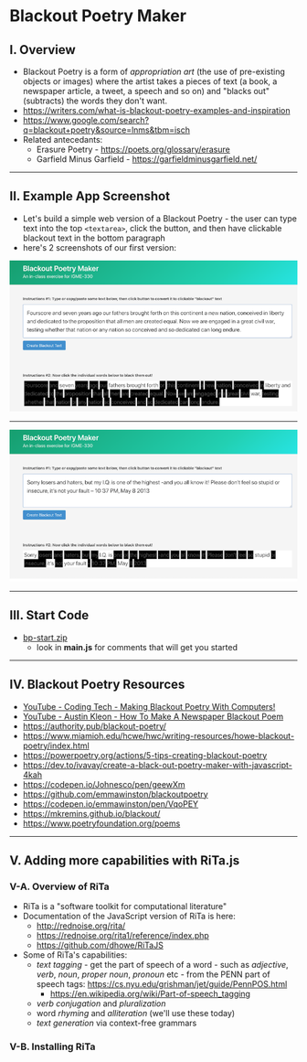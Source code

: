 # Blackout Poetry Maker

## I. Overview

- Blackout Poetry is a form of *appropriation art* (the use of pre-existing objects or images) where the artist takes a pieces of text (a book, a newspaper article, a tweet, a speech and so on) and "blacks out" (subtracts) the words they don't want.
- https://writers.com/what-is-blackout-poetry-examples-and-inspiration
- https://www.google.com/search?q=blackout+poetry&source=lnms&tbm=isch
- Related antecedants:
  - Erasure Poetry - https://poets.org/glossary/erasure
  - Garfield Minus Garfield - https://garfieldminusgarfield.net/

<hr>

## II. Example App Screenshot

- Let's build a simple web version of a Blackout Poetry - the user can type text into the top `<textarea>`, click the button, and then have clickable blackout text in the bottom paragraph
- here's 2 screenshots of our first version:

![screenshot](_images/_bpm/bpm-1.png)

<hr>

![screenshot](_images/_bpm/bpm-2.png)

<hr>

## III. Start Code
- [bp-start.zip](_files/bp-start.zip)
  - look in **main.js** for comments that will get you started 


<hr>

## IV. Blackout Poetry Resources
- [YouTube - Coding Tech - Making Blackout Poetry With Computers!](https://www.youtube.com/watch?v=hoxS_tLbqYs)
- [YouTube - Austin Kleon - How To Make A Newspaper Blackout Poem](https://youtu.be/wKpVgoGr6kE)
- https://authority.pub/blackout-poetry/
- https://www.miamioh.edu/hcwe/hwc/writing-resources/howe-blackout-poetry/index.html
- https://powerpoetry.org/actions/5-tips-creating-blackout-poetry
- https://dev.to/ivavay/create-a-black-out-poetry-maker-with-javascript-4kah
- https://codepen.io/Johnesco/pen/geewXm
- https://github.com/emmawinston/blackoutpoetry
- https://codepen.io/emmawinston/pen/VqoPEY
- https://mkremins.github.io/blackout/
- https://www.poetryfoundation.org/poems

<hr>

## V. Adding more capabilities with RiTa.js

### V-A. Overview of RiTa
- RiTa is a "software toolkit for computational literature"
- Documentation of the JavaScript version of RiTa is here: 
  - http://rednoise.org/rita/
  - https://rednoise.org/rita1/reference/index.php
  - https://github.com/dhowe/RiTaJS
- Some of RiTa's capabilities:
  - *text tagging* - get the part of speech of a word - such as *adjective*, *verb*, *noun*, *proper noun*, *pronoun* etc  - from the PENN part of speech tags: https://cs.nyu.edu/grishman/jet/guide/PennPOS.html
    - https://en.wikipedia.org/wiki/Part-of-speech_tagging
  - *verb conjugation* and *pluralization*
  - word *rhyming* and *alliteration* (we'll use these today)
  - *text generation* via context-free grammars

### V-B. Installing RiTa
